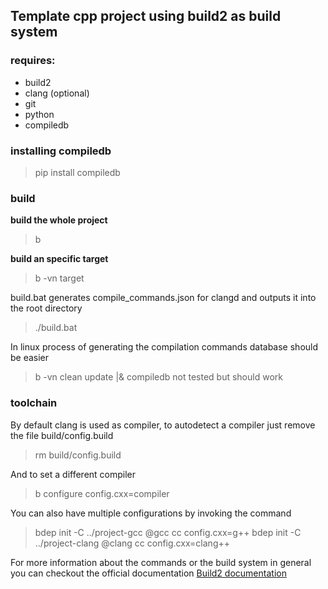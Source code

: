 ## Template cpp project using build2 as build system

### requires: 
- build2
- clang (optional)
- git
- python
- compiledb

### installing compiledb
> pip install compiledb

### build
**build the whole project**
> b 

**build an specific target**
> b -vn target

build.bat generates compile_commands.json for clangd and outputs it into the root directory
> ./build.bat

In linux process of generating the compilation commands database should be easier 
> b -vn clean update |& compiledb
not tested but should work

### toolchain
By default clang is used as compiler, to autodetect a compiler just remove the file build/config.build
> rm build/config.build

And to set a different compiler
> b configure config.cxx=compiler 

You can also have multiple configurations by invoking the command
> bdep init -C ../project-gcc @gcc cc config.cxx=g++
> bdep init -C ../project-clang @clang cc config.cxx=clang++

For more information about the commands or the build system in general you can checkout the official documentation
[Build2 documentation](https://build2.org/doc.xhtml)